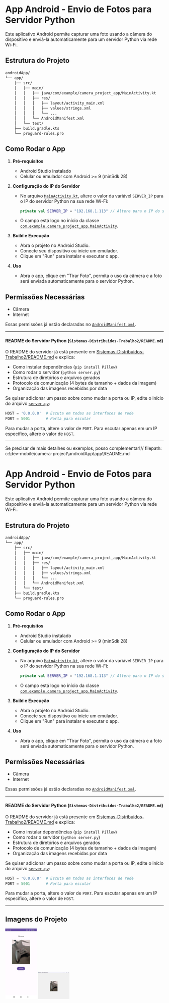 # App Android - Envio de Fotos para Servidor Python

Este aplicativo Android permite capturar uma foto usando a câmera do dispositivo e enviá-la automaticamente para um servidor Python via rede Wi-Fi.

## Estrutura do Projeto

```
androidApp/
└── app/
    ├── src/
    │   ├── main/
    │   │   ├── java/com/example/camera_project_app/MainActivity.kt
    │   │   ├── res/
    │   │   │   ├── layout/activity_main.xml
    │   │   │   ├── values/strings.xml
    │   │   │   └── ...
    │   │   └── AndroidManifest.xml
    │   └── test/
    ├── build.gradle.kts
    └── proguard-rules.pro
```

## Como Rodar o App

1. **Pré-requisitos**  
   - Android Studio instalado  
   - Celular ou emulador com Android >= 9 (minSdk 28)

2. **Configuração do IP do Servidor**  
   - No arquivo [`MainActivity.kt`](app/src/main/java/com/example/camera_project_app/MainActivity.kt), altere o valor da variável `SERVER_IP` para o IP do servidor Python na sua rede Wi-Fi:
     ```kotlin
     private val SERVER_IP = "192.168.1.113" // Altere para o IP do seu servidor
     ```
   - O campo está logo no início da classe [`com.example.camera_project_app.MainActivity`](app/src/main/java/com/example/camera_project_app/MainActivity.kt).

3. **Build e Execução**  
   - Abra o projeto no Android Studio.
   - Conecte seu dispositivo ou inicie um emulador.
   - Clique em "Run" para instalar e executar o app.

4. **Uso**  
   - Abra o app, clique em "Tirar Foto", permita o uso da câmera e a foto será enviada automaticamente para o servidor Python.

## Permissões Necessárias

- Câmera
- Internet

Essas permissões já estão declaradas no [`AndroidManifest.xml`](app/src/main/AndroidManifest.xml).

---

#### README do Servidor Python (`Sistemas-Distribuidos-Trabalho2/README.md`)

O README do servidor já está presente em [Sistemas-Distribuidos-Trabalho2/README.md](Sistemas-Distribuidos-Trabalho2/README.md) e explica:

- Como instalar dependências (`pip install Pillow`)
- Como rodar o servidor (`python server.py`)
- Estrutura de diretórios e arquivos gerados
- Protocolo de comunicação (4 bytes de tamanho + dados da imagem)
- Organização das imagens recebidas por data

Se quiser adicionar um passo sobre como mudar a porta ou IP, edite o início do arquivo [`server.py`](Sistemas-Distribuidos-Trabalho2/server.py):

```python
HOST = '0.0.0.0'  # Escuta em todas as interfaces de rede 
PORT = 5001       # Porta para escutar 
```

Para mudar a porta, altere o valor de `PORT`. Para escutar apenas em um IP específico, altere o valor de `HOST`.

---

Se precisar de mais detalhes ou exemplos, posso complementar!// filepath: c:\dev-mobile\camera-project\androidApp\app\README.md

# App Android - Envio de Fotos para Servidor Python

Este aplicativo Android permite capturar uma foto usando a câmera do dispositivo e enviá-la automaticamente para um servidor Python via rede Wi-Fi.

## Estrutura do Projeto

```
androidApp/
└── app/
    ├── src/
    │   ├── main/
    │   │   ├── java/com/example/camera_project_app/MainActivity.kt
    │   │   ├── res/
    │   │   │   ├── layout/activity_main.xml
    │   │   │   ├── values/strings.xml
    │   │   │   └── ...
    │   │   └── AndroidManifest.xml
    │   └── test/
    ├── build.gradle.kts
    └── proguard-rules.pro
```

## Como Rodar o App

1. **Pré-requisitos**  
   - Android Studio instalado  
   - Celular ou emulador com Android >= 9 (minSdk 28)

2. **Configuração do IP do Servidor**  
   - No arquivo [`MainActivity.kt`](app/src/main/java/com/example/camera_project_app/MainActivity.kt), altere o valor da variável `SERVER_IP` para o IP do servidor Python na sua rede Wi-Fi:
     ```kotlin
     private val SERVER_IP = "192.168.1.113" // Altere para o IP do seu servidor
     ```
   - O campo está logo no início da classe [`com.example.camera_project_app.MainActivity`](app/src/main/java/com/example/camera_project_app/MainActivity.kt).

3. **Build e Execução**  
   - Abra o projeto no Android Studio.
   - Conecte seu dispositivo ou inicie um emulador.
   - Clique em "Run" para instalar e executar o app.

4. **Uso**  
   - Abra o app, clique em "Tirar Foto", permita o uso da câmera e a foto será enviada automaticamente para o servidor Python.

## Permissões Necessárias

- Câmera
- Internet

Essas permissões já estão declaradas no [`AndroidManifest.xml`](app/src/main/AndroidManifest.xml).

---

#### README do Servidor Python (`Sistemas-Distribuidos-Trabalho2/README.md`)

O README do servidor já está presente em [Sistemas-Distribuidos-Trabalho2/README.md](Sistemas-Distribuidos-Trabalho2/README.md) e explica:

- Como instalar dependências (`pip install Pillow`)
- Como rodar o servidor (`python server.py`)
- Estrutura de diretórios e arquivos gerados
- Protocolo de comunicação (4 bytes de tamanho + dados da imagem)
- Organização das imagens recebidas por data

Se quiser adicionar um passo sobre como mudar a porta ou IP, edite o início do arquivo [`server.py`](Sistemas-Distribuidos-Trabalho2/server.py):

```python
HOST = '0.0.0.0'  # Escuta em todas as interfaces de rede 
PORT = 5001       # Porta para escutar 
```

Para mudar a porta, altere o valor de `PORT`. Para escutar apenas em um IP específico, altere o valor de `HOST`.

---

## Imagens do Projeto

<img src="assets/imagem-mobile.jpg" alt="Imagem enviada do app" width="100"/>
<img src="assets/imagem-server.png" alt="Imagem recebida pelo servidor" width="100"/>